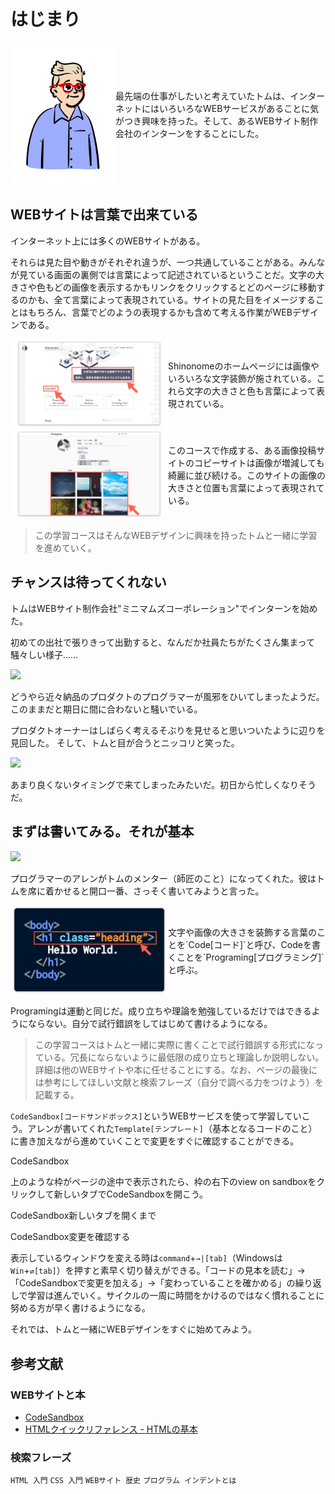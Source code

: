# はじまり

<div style="display: grid; grid-template-columns: repeat(3, 1fr); grid-template-areas: 'a b b'; align-items: center;"><div style="grid-area: a;">

<img src="https://github.com/kazukitash/static-website-course/raw/master/images/00-00-tom.png">

</div><div style="grid-area: b;"><p>
最先端の仕事がしたいと考えていたトムは、インターネットにはいろいろなWEBサービスがあることに気がつき興味を持った。そして、あるWEBサイト制作会社のインターンをすることにした。
</p></div></div></div>

## WEBサイトは言葉で出来ている

インターネット上には多くのWEBサイトがある。

それらは見た目や動きがそれぞれ違うが、一つ共通していることがある。みんなが見ている画面の裏側では言葉によって記述されているということだ。文字の大きさや色もどの画像を表示するかもリンクをクリックするとどのページに移動するのかも、全て言葉によって表現されている。サイトの見た目をイメージすることはもちろん、言葉でどのようの表現するかも含めて考える作業がWEBデザインである。

<div style="display: grid; grid-template-columns: repeat(2, 1fr); grid-template-areas: 'a b'; align-items: center;""\><div style="grid-area: a;">

<img src="https://github.com/kazukitash/static-website-course/raw/master/images/00-01-website-sample-01.png">

</div><div style="grid-area: b;"><p>
Shinonomeのホームページには画像やいろいろな文字装飾が施されている。これら文字の大きさと色も言葉によって表現されている。

</p></div></div></div>

<div style="display: grid; grid-template-columns: repeat(2, 1fr); grid-template-areas: 'a b'; align-items: center;""\><div style="grid-area: a;">

<img src="https://github.com/kazukitash/static-website-course/raw/master/images/00-01-website-sample-02.png">

</div><div style="grid-area: b;"><p>
このコースで作成する、ある画像投稿サイトのコピーサイトは画像が増減しても綺麗に並び続ける。このサイトの画像の大きさと位置も言葉によって表現されている。
</p></div></div></div>  

> この学習コースはそんなWEBデザインに興味を持ったトムと一緒に学習を進めていく。

## チャンスは待ってくれない

トムはWEBサイト制作会社"ミニマムズコーポレーション"でインターンを始めた。

初めての出社で張りきって出勤すると、なんだか社員たちがたくさん集まって騒々しい様子……

![][image-1]

どうやら近々納品のプロダクトのプログラマーが風邪をひいてしまったようだ。このままだと期日に間に合わないと騒いでいる。

プロダクトオーナーはしばらく考えるそぶりを見せると思いついたように辺りを見回した。 そして、トムと目が合うとニッコリと笑った。

![][image-2]

あまり良くないタイミングで来てしまったみたいだ。初日から忙しくなりそうだ。

## まずは書いてみる。それが基本

![][image-3]

プログラマーのアレンがトムのメンター（師匠のこと）になってくれた。彼はトムを席に着かせると開口一番、さっそく書いてみようと言った。

<div style="display: grid; grid-template-columns: repeat(2, 1fr); grid-template-areas: 'a b'; align-items: center;""\><div style="grid-area: a;">

<img src="https://github.com/kazukitash/static-website-course/raw/master/images/00-05-code.png">

</div><div style="grid-area: b;"><p>
文字や画像の大きさを装飾する言葉のことを`Code[コード]`と呼び、Codeを書くことを`Programing[プログラミング]`と呼ぶ。
</p></div></div></div>

Programingは運動と同じだ。成り立ちや理論を勉強しているだけではできるようにならない。自分で試行錯誤をしてはじめて書けるようになる。

> この学習コースはトムと一緒に実際に書くことで試行錯誤する形式になっている。冗長にならないように最低限の成り立ちと理論しか説明しない。詳細は他のWEBサイトや本に任せることにする。なお、ページの最後には参考にしてほしい文献と検索フレーズ（自分で調べる力をつけよう）を記載する。

`CodeSandbox[コードサンドボックス]`というWEBサービスを使って学習していこう。アレンが書いてくれた`Template[テンプレート]`（基本となるコードのこと）に書き加えながら進めていくことで変更をすぐに確認することができる。

CodeSandbox

上のような枠がページの途中で表示されたら、枠の右下のview on sandboxをクリックして新しいタブでCodeSandboxを開こう。

CodeSandbox新しいタブを開くまで



CodeSandbox変更を確認する

表示しているウィンドウを変える時は`command`+`→|[tab]`（Windowsは`Win`+`⇄[tab]`）を押すと素早く切り替えができる。「コードの見本を読む」→「CodeSandboxで変更を加える」→「変わっていることを確かめる」の繰り返しで学習は進んでいく。サイクルの一周に時間をかけるのではなく慣れることに努める方が早く書けるようになる。

それでは、トムと一緒にWEBデザインをすぐに始めてみよう。

## 参考文献

### WEBサイトと本

- [CodeSandbox][1]
- [HTMLクイックリファレンス - HTMLの基本][2]

### 検索フレーズ

`HTML 入門` `CSS 入門` `WEBサイト 歴史` `プログラム インデントとは`

[1]:	https://codesandbox.io
[2]:	http://www.htmq.com/htmlkihon/

[image-1]:	https://github.com/kazukitash/static-website-course/raw/master/images/00-02-sick.png
[image-2]:	https://github.com/kazukitash/static-website-course/raw/master/images/00-03-new-comer.png
[image-3]:	https://github.com/kazukitash/static-website-course/raw/master/images/00-04-practice-first.png